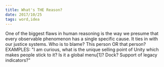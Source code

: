 ```yaml
---
title: What's THE Reason?
date: 2017/10/25
tags: word,idea
---
```


One of the biggest flaws in human reasoning is the way we presume that every observable phenomenon has a single specific cause. It ties in with our justice systems. Who is to blame? This person OR that person? EXAMPLES: "I am curious, what is the unique selling point of Unity which makes people stick to it? Is it a global menu[1]? Dock? Support of legacy indicators?"
